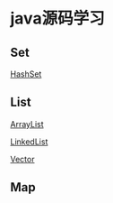 # java源码学习

## Set

[HashSet](https://github.com/shanyao19940801/SourceCodeStudy/sourcecodestudy/java_code/src/jdk/set/HashSet.md)

## List

[ArrayList](https://github.com/shanyao19940801/SourceCodeStudy/sourcecodestudy/java_code/src/jdk/list/ArrayList.md)

[LinkedList](https://github.com/shanyao19940801/SourceCodeStudy/sourcecodestudy/java_code/src/jdk/list/LinkedList.md)

[Vector](https://github.com/shanyao19940801/SourceCodeStudy/sourcecodestudy/java_code/src/jdk/list/Vector.md)

## Map


